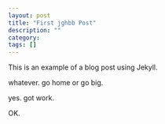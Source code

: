 ```yaml
---
layout: post
title: "First jghbb Post"
description: ""
category: 
tags: []
---
```


This is an example of a blog post using Jekyll. 

whatever.  go home or go big.

yes. got work.

OK.